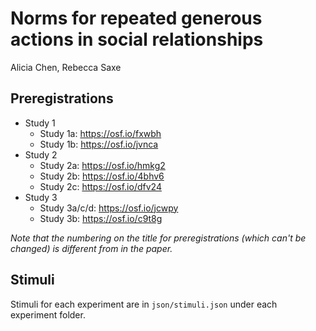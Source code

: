 # Norms for repeated generous actions in social relationships

Alicia Chen, Rebecca Saxe

## Preregistrations

- Study 1
    - Study 1a: https://osf.io/fxwbh
    - Study 1b: https://osf.io/jvnca
- Study 2
    - Study 2a: https://osf.io/hmkg2
    - Study 2b: https://osf.io/4bhv6
    - Study 2c: https://osf.io/dfv24
- Study 3
    - Study 3a/c/d: https://osf.io/jcwpy
    - Study 3b: https://osf.io/c9t8g

*Note that the numbering on the title for preregistrations (which can't be changed) is different from in the paper.*

## Stimuli

Stimuli for each experiment are in `json/stimuli.json` under each experiment folder.



